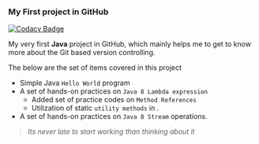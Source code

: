 ### My First project in GitHub

[![Codacy Badge](https://api.codacy.com/project/badge/Grade/5a939e173c7b46e7a2269a1b829daab7)](https://app.codacy.com/app/Vignesh-Durairaj/HelloWorld?utm_source=github.com&utm_medium=referral&utm_content=Vignesh-Durairaj/HelloWorld&utm_campaign=Badge_Grade_Dashboard)

My very first **Java** project in GitHub, which mainly helps me to get to know more about the Git based version controlling.

The below are the set of items covered in this project

* Simple Java `Hello World` program
* A set of hands-on practices on `Java 8 Lambda expression`
  * Added set of practice codes on `Method References`
  * Utilization of static `utility methods` in .
* A set of hands-on practices on `Java 8 Stream` operations.

> *Its never late to start working than thinking about it*
